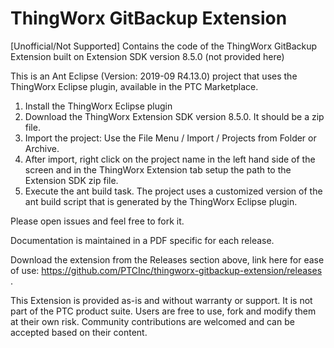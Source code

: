 # ThingWorx GitBackup Extension
[Unofficial/Not Supported] Contains the code of the ThingWorx GitBackup Extension built on Extension SDK version 8.5.0 (not provided here)

This is an Ant Eclipse (Version: 2019-09 R4.13.0) project that uses the ThingWorx Eclipse plugin, available in the PTC Marketplace.
1. Install the ThingWorx Eclipse plugin
2. Download the ThingWorx Extension SDK version 8.5.0. It should be a zip file.
3. Import the project: Use the File Menu / Import / Projects from Folder or Archive.
4. After import, right click on the project name in the left hand side of the screen and in the ThingWorx Extension tab setup the path to the Extension SDK zip file.
5. Execute the ant build task. The project uses a customized version of the ant build script that is generated by the ThingWorx Eclipse plugin.

Please open issues and feel free to fork it.

Documentation is maintained in a PDF specific for each release.

Download the extension from the Releases section above, link here for ease of use: https://github.com/PTCInc/thingworx-gitbackup-extension/releases .

This Extension is provided as-is and without warranty or support. It is not part of the PTC product suite. Users are free to use, fork and modify them at their own risk. Community contributions are welcomed and can be accepted based on their content.

